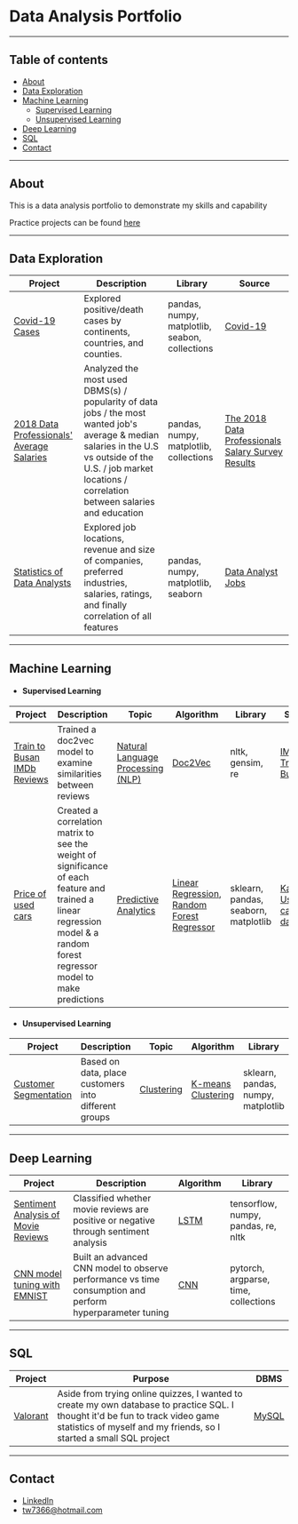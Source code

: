 # Data Analysis Portfolio

------------
## Table of contents
* [About](#about)
* [Data Exploration](#data-exploration)
* [Machine Learning](#machine-learning)
  * [Supervised Learning](#supervised-learning)
  * [Unsupervised Learning](#unsupervised-learning)
* [Deep Learning](#deep-learning)
* [SQL](#sql)
* [Contact](#contact)


------------
## __About__
This is a data analysis portfolio to demonstrate my skills and capability

Practice projects can be found [here](https://github.com/tw7366/Data-Analysis-Practice-Using-Python)


------------
## __Data Exploration__
__Project__ | __Description__ | __Library__ | __Source__
------------|-----------------|-------------|------------
[Covid-19 Cases](https://github.com/tw7366/Projects/blob/master/Projects/Covid-19.ipynb) | Explored positive/death cases by continents, countries, and counties. | pandas, numpy, matplotlib, seabon, collections | [Covid-19](https://data.world/covid-19-data-resource-hub/covid-19-case-counts)
[2018 Data Professionals' Average Salaries](https://github.com/tw7366/Projects/blob/master/Projects/2018%20Data%20Professionals'%20Average%20Salaries.ipynb) | Analyzed the most used DBMS(s) / popularity of data jobs / the most wanted job's average & median salaries in the U.S vs outside of the U.S. / job market locations / correlation between salaries and education | pandas, numpy, matplotlib, collections | [The 2018 Data Professionals Salary Survey Results](https://www.brentozar.com/archive/2018/01/2018-data-professionals-salary-survey-results/)
[Statistics of Data Analysts](https://github.com/tw7366/Projects/blob/master/Projects/Data%20Analyst.ipynb) | Explored job locations, revenue and size of companies, preferred industries, salaries, ratings, and finally correlation of all features | pandas, numpy, matplotlib, seaborn | [Data Analyst Jobs](https://www.kaggle.com/andrewmvd/data-analyst-jobs)


------------
## __Machine Learning__

* #### __Supervised Learning__

__Project__ | __Description__ | __Topic__ | __Algorithm__ | __Library__ | __Source__
------------|-----------------|-----------|---------------|-------------|-----------
[Train to Busan IMDb Reviews](https://github.com/tw7366/Projects/blob/master/Projects/Train%20to%20Busan%20IMDb%20Reviews%20-%20NLP.ipynb) | Trained a doc2vec model to examine similarities between reviews  | [Natural Language Processing (NLP)](https://en.wikipedia.org/wiki/Neuro-linguistic_programming) | [Doc2Vec](https://medium.com/wisio/a-gentle-introduction-to-doc2vec-db3e8c0cce5e) |nltk, gensim, re | [IMDb - Train to Busan](https://www.imdb.com/title/tt5700672/reviews?ref_=tt_ov_rt)
[Price of used cars](https://github.com/tw7366/Projects/blob/master/Projects/Price%20of%20used%20cars.ipynb) | Created a correlation matrix to see the weight of significance of each feature and trained a linear regression model & a random forest regressor model to make predictions | [Predictive Analytics](https://en.wikipedia.org/wiki/Predictive_analytics) | [Linear Regression](https://en.wikipedia.org/wiki/Linear_regression#:~:text=In%20statistics%2C%20linear%20regression%20is,is%20called%20simple%20linear%20regression.), [Random Forest Regressor](https://heartbeat.fritz.ai/random-forest-regression-in-python-using-scikit-learn-9e9b147e2153) | sklearn, pandas, seaborn, matplotlib | [Kaggle - Used cars database](https://www.kaggle.com/orgesleka/used-cars-database)


* #### __Unsupervised Learning__

__Project__ | __Description__ | __Topic__ | __Algorithm__ | __Library__ | __Source__
------------|-----------------|-----------|---------------|-------------|-----------
[Customer Segmentation](https://github.com/tw7366/Projects/blob/master/Projects/Mall%20Customer%20Segmentation.ipynb) | Based on data, place customers into different groups | [Clustering](https://en.wikipedia.org/wiki/Cluster_analysis) | [K-means Clustering](https://en.wikipedia.org/wiki/K-means_clustering) | sklearn, pandas, numpy, matplotlib | [Mall Customer Segmentation](https://www.kaggle.com/vjchoudhary7/customer-segmentation-tutorial-in-python)


-----------
## __Deep Learning__
__Project__ | __Description__ | __Algorithm__ | __Library__ 
------------|-----------------|---------------|------------
[Sentiment Analysis of Movie Reviews](https://github.com/tw7366/Sentiment-Analysis-of-Movie-Reviews/blob/master/Sentiment_Analysis_of_Movie_Reviews.ipynb) | Classified whether movie reviews are positive or negative through sentiment analysis | [LSTM](https://www.tensorflow.org/api_docs/python/tf/keras/layers/LSTM) | tensorflow, numpy, pandas, re, nltk
[CNN model tuning with EMNIST](https://github.com/tw7366/Pytorch-EMNIST-Classification/blob/main/Pytorch_EMNIST.ipynb) | Built an advanced CNN model to observe performance vs time consumption and perform hyperparameter tuning | [CNN](https://en.wikipedia.org/wiki/Convolutional_neural_network) | pytorch, argparse, time, collections 


------------
## __SQL__
__Project__ | __Purpose__ | __DBMS__
------------|-------------|---------
[Valorant](https://github.com/tw7366/Projects/blob/master/Projects/Valorant_Stats_SQL.py) | Aside from trying online quizzes, I wanted to create my own database to practice SQL. I thought it'd be fun to track video game statistics of myself and my friends, so I started a small SQL project | [MySQL](https://www.mysql.com/)


------------
## __Contact__
* [LinkedIn](https://www.linkedin.com/in/tw7366/)
* tw7366@hotmail.com
